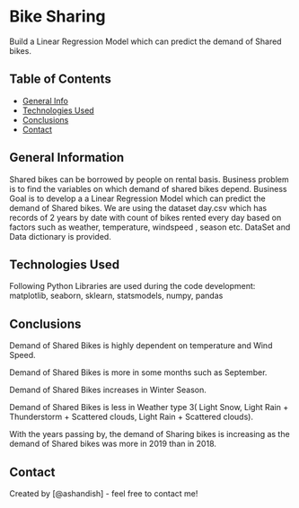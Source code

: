 # Bike Sharing 
Build a Linear Regression Model which can predict the demand of Shared bikes. 


## Table of Contents
* [General Info](#general-information)
* [Technologies Used](#technologies-used)
* [Conclusions](#conclusions)
* [Contact](#contact)


## General Information
Shared bikes can be borrowed by people on rental basis. Business problem is to find the variables on which demand of shared bikes depend.
Business Goal is to develop a a Linear Regression Model which can predict the demand of Shared bikes. 
We are using the dataset day.csv which has records of 2 years by date with count of bikes rented every day based on factors such as weather, temperature, windspeed , season etc. 
DataSet and Data dictionary is provided. 


## Technologies Used
Following Python Libraries are used during the code development: matplotlib, seaborn, sklearn, statsmodels, numpy, pandas


## Conclusions
Demand of Shared Bikes is highly dependent on temperature and Wind Speed.

Demand of Shared Bikes is more in some months such as September.

Demand of Shared Bikes increases in  Winter Season.

Demand of Shared Bikes is less in Weather type 3( Light Snow, Light Rain + Thunderstorm + Scattered clouds, Light Rain + Scattered clouds).

With the years passing by, the demand of Sharing bikes is increasing as the demand of Shared bikes was more in 2019 than in 2018. 



## Contact
Created by [@ashandish] - feel free to contact me!
